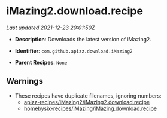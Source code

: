 # iMazing2.download.recipe

_Last updated 2021-12-23 20:01:50Z_

- **Description**: Downloads the latest version of iMazing2.

- **Identifier**: `com.github.apizz.download.iMazing2`

- **Parent Recipes**: `None`


## Warnings

- These recipes have duplicate filenames, ignoring numbers:
    - [apizz-recipes/iMazing2/iMazing2.download.recipe](/autopkg-dupe-tracker/apizz-recipes/iMazing2/iMazing2.download.recipe)
    - [homebysix-recipes/iMazing/iMazing.download.recipe](/autopkg-dupe-tracker/homebysix-recipes/iMazing/iMazing.download.recipe)